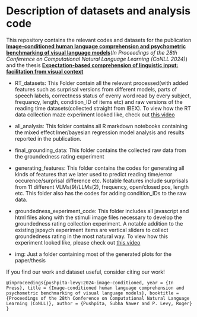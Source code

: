 # Description of datasets and analysis code

This repository contains the relevant codes and datasets for the publication [**Image-conditioned human language comprehension and psychometric benchmarking of visual language models**]()(*In Proceedings of the 28th Conference on Computational Natural Language Learning (CoNLL 2024)*) and the thesis [**Expectation-based comprehension of linguistic input: facilitation from visual context**](https://scholar.google.com/citations?view_op=view_citation&hl=en&user=VpwZ4RIAAAAJ&citation_for_view=VpwZ4RIAAAAJ:W7OEmFMy1HYC)

- RT_datasets: This Folder contain all the relevant processed(with added features such as surprisal versions from different models, parts of speech labels, correctness status of everry word read by every subject, frequancy, length, condition_ID of items etc) and raw versions of the reading time datasets(collected straight from IBEX). To view how the RT data collection maze experiment looked like, check out [this video](https://drive.google.com/file/d/1zrMKbcdGQ_fjrRkSFyE92X3Rt8vhEMqY/view?usp=sharing)

- all_analysis: This folder contains all R markdown notebooks containing the mixed effect lmer/bayesian regression model analysis and results reported in the publication.

- final_grounding_data: This folder contains the collected raw data from the groundedness rating experiment

- generating_features: This folder contains the codes for generating all kinds of features that we later used to predict reading time/error occurence/surprisal difference etc. Notable features include surprisals from 11 different VLMs(9)/LLMs(2), frequency, open/closed pos, length etc. This folder also has the codes for adding condition_IDs to the raw data.

- groundedness_experiment_code: This folder includes all javascript and html files along with the stimuli image files necessary to develop the groundedness rating collection experiment. A notable addition to the existing jspsych experiment items are vertical sliders to collect groundedness rating in the most natural way. To view how this experiment looked like, please check out [this video](https://drive.google.com/file/d/1FVWvkWyMSDEragNnB8paxLBoe4PhKHvB/view?usp=sharing)


- img: Just a folder containing most of the generated plots for the paper/thesis

If you find our work and dataset useful, consider citing our work!

`@inproceedings{pushpita-levy:2024-image-conditioned,
  year = {In Press},
  title = {Image-conditioned human language comprehension and psychometric benchmarking of visual language models},
  booktitle = {Proceedings of the 28th Conference on Computational Natural Language Learning (CoNLL)},
  author = {Pushpita, Subha Nawer and P. Levy, Roger}
}`


